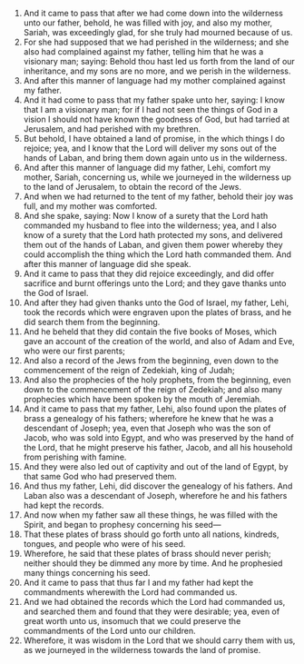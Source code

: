1. And it came to pass that after we had come down into the wilderness unto our father, behold, he was filled with joy, and also my mother, Sariah, was exceedingly glad, for she truly had mourned because of us.
2. For she had supposed that we had perished in the wilderness; and she also had complained against my father, telling him that he was a visionary man; saying: Behold thou hast led us forth from the land of our inheritance, and my sons are no more, and we perish in the wilderness.
3. And after this manner of language had my mother complained against my father.
4. And it had come to pass that my father spake unto her, saying: I know that I am a visionary man; for if I had not seen the things of God in a vision I should not have known the goodness of God, but had tarried at Jerusalem, and had perished with my brethren.
5. But behold, I have obtained a land of promise, in the which things I do rejoice; yea, and I know that the Lord will deliver my sons out of the hands of Laban, and bring them down again unto us in the wilderness.
6. And after this manner of language did my father, Lehi, comfort my mother, Sariah, concerning us, while we journeyed in the wilderness up to the land of Jerusalem, to obtain the record of the Jews.
7. And when we had returned to the tent of my father, behold their joy was full, and my mother was comforted.
8. And she spake, saying: Now I know of a surety that the Lord hath commanded my husband to flee into the wilderness; yea, and I also know of a surety that the Lord hath protected my sons, and delivered them out of the hands of Laban, and given them power whereby they could accomplish the thing which the Lord hath commanded them. And after this manner of language did she speak.
9. And it came to pass that they did rejoice exceedingly, and did offer sacrifice and burnt offerings unto the Lord; and they gave thanks unto the God of Israel.
10. And after they had given thanks unto the God of Israel, my father, Lehi, took the records which were engraven upon the plates of brass, and he did search them from the beginning.
11. And he beheld that they did contain the five books of Moses, which gave an account of the creation of the world, and also of Adam and Eve, who were our first parents;
12. And also a record of the Jews from the beginning, even down to the commencement of the reign of Zedekiah, king of Judah;
13. And also the prophecies of the holy prophets, from the beginning, even down to the commencement of the reign of Zedekiah; and also many prophecies which have been spoken by the mouth of Jeremiah.
14. And it came to pass that my father, Lehi, also found upon the plates of brass a genealogy of his fathers; wherefore he knew that he was a descendant of Joseph; yea, even that Joseph who was the son of Jacob, who was sold into Egypt, and who was preserved by the hand of the Lord, that he might preserve his father, Jacob, and all his household from perishing with famine.
15. And they were also led out of captivity and out of the land of Egypt, by that same God who had preserved them.
16. And thus my father, Lehi, did discover the genealogy of his fathers. And Laban also was a descendant of Joseph, wherefore he and his fathers had kept the records.
17. And now when my father saw all these things, he was filled with the Spirit, and began to prophesy concerning his seed—
18. That these plates of brass should go forth unto all nations, kindreds, tongues, and people who were of his seed.
19. Wherefore, he said that these plates of brass should never perish; neither should they be dimmed any more by time. And he prophesied many things concerning his seed.
20. And it came to pass that thus far I and my father had kept the commandments wherewith the Lord had commanded us.
21. And we had obtained the records which the Lord had commanded us, and searched them and found that they were desirable; yea, even of great worth unto us, insomuch that we could preserve the commandments of the Lord unto our children.
22. Wherefore, it was wisdom in the Lord that we should carry them with us, as we journeyed in the wilderness towards the land of promise.
